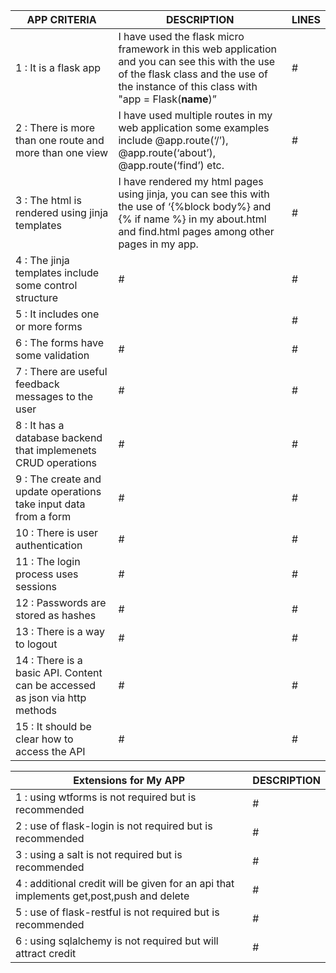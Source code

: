 | APP CRITERIA | DESCRIPTION | LINES |
| --- | --- | --- |
| 1 : It is a flask app |I have used the flask micro framework in this web application and you can see this with the use of the flask class and the use of the instance of this class with "app = Flask(__name__)”|#|
| 2 : There is more than one route and more than one view |I have used multiple routes in my web application some examples include @app.route(‘/’), @app.route(‘about’), @app.route(‘find’) etc.|#|
| 3 : The html is rendered using jinja templates|I have rendered my html pages using jinja, you can see this with the use of ‘{%block body%} and {% if name %} in my about.html and find.html pages among other pages in my app. |#|
| 4 : The jinja templates include some control structure|#|#|
| 5 : It includes one or more forms||#|
| 6 : The forms have some validation|#|#|
| 7 : There are useful feedback messages to the user|#|#|
| 8 : It has a database backend that implemenets CRUD operations|#|#|
| 9 : The create and update operations take input data from a form|#|#|
| 10 : There is user authentication|#|#|
| 11 : The login process uses sessions|#|#|
| 12 : Passwords are stored as hashes|#|#|
| 13 : There is a way to logout|#|#|
| 14 : There is a basic API. Content can be accessed as json via http methods|#|#|
| 15 : It should be clear how to access the API|#|#|


| Extensions for My APP | DESCRIPTION |
| --- | --- |
| 1 : using wtforms is not required but is recommended|#|
| 2 : use of flask-login is not required but is recommended|#|
| 3 : using a salt is not required but is recommended|#|
| 4 : additional credit will be given for an api that implements get,post,push and delete|#|
| 5 : use of flask-restful is not required but is recommended|#|
| 6 : using sqlalchemy is not required but will attract credit|#|

